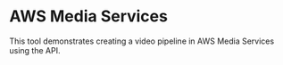# AWS Media Services

This tool demonstrates creating a video pipeline in AWS Media Services using the API.

